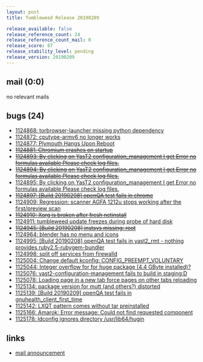 ```yaml
---
layout: post
title: Tumbleweed Release 20190209

release_available: false
release_reference_count: 24
release_reference_count_mail: 0
release_score: 87
release_stability_level: pending
release_version: 20190209
---
```


## mail (0:0)

no relevant mails

## bugs (24)

<!--more-->

- [1124868: torbrowser-launcher missing python dependency](https://bugzilla.opensuse.org/show_bug.cgi?id=1124868)
- [1124872: cputype-armv6 no longer works](https://bugzilla.opensuse.org/show_bug.cgi?id=1124872)
- [1124877: Plymouth Hangs Upon Reboot](https://bugzilla.opensuse.org/show_bug.cgi?id=1124877)
- ~~[1124881: Chromium crashes on startup](https://bugzilla.opensuse.org/show_bug.cgi?id=1124881)~~
- ~~[1124893: By clicking on YasT2 configuration_management I get Error no formulas available Please check log files.](https://bugzilla.opensuse.org/show_bug.cgi?id=1124893)~~
- ~~[1124894: By clicking on YasT2 configuration_management I get Error no formulas available Please check log files.](https://bugzilla.opensuse.org/show_bug.cgi?id=1124894)~~
- [1124895: By clicking on YasT2 configuration_management I get Error no formulas available Please check log files.](https://bugzilla.opensuse.org/show_bug.cgi?id=1124895)
- ~~[1124897: \[Build 20190208\] openQA test fails in chrome](https://bugzilla.opensuse.org/show_bug.cgi?id=1124897)~~
- [1124909: Regression: scanner AGFA 1212u stops working after the first/preview scan](https://bugzilla.opensuse.org/show_bug.cgi?id=1124909)
- ~~[1124910: Xorg is broken after fresh netinstall](https://bugzilla.opensuse.org/show_bug.cgi?id=1124910)~~
- [1124911: tumbleweed update freezes during probe of hard disk](https://bugzilla.opensuse.org/show_bug.cgi?id=1124911)
- ~~[1124945: \[Build 20190208\] instsys missing: root](https://bugzilla.opensuse.org/show_bug.cgi?id=1124945)~~
- [1124964: blender has no menu and icons](https://bugzilla.opensuse.org/show_bug.cgi?id=1124964)
- [1124995: \[Build 20190208\] openQA test fails in yast2_rmt - nothing provides ruby2.5-rubygem-bundler](https://bugzilla.opensuse.org/show_bug.cgi?id=1124995)
- [1124998: split off services from firewalld](https://bugzilla.opensuse.org/show_bug.cgi?id=1124998)
- [1125004: Change default kconfig: CONFIG_PREEMPT_VOLUNTARY](https://bugzilla.opensuse.org/show_bug.cgi?id=1125004)
- [1125044: Integer overflow for for huge package (4.4 GByte installed)?](https://bugzilla.opensuse.org/show_bug.cgi?id=1125044)
- [1125076: yast2-configuration-management fails to build in staging:D](https://bugzilla.opensuse.org/show_bug.cgi?id=1125076)
- [1125078: Loading page in a new tab force pages on other tabs reloading](https://bugzilla.opensuse.org/show_bug.cgi?id=1125078)
- [1125134: package version for mutt (and others?) distorted](https://bugzilla.opensuse.org/show_bug.cgi?id=1125134)
- [1125139: \[Build 20190209\] openQA test fails in gnuhealth_client_first_time](https://bugzilla.opensuse.org/show_bug.cgi?id=1125139)
- [1125142: LXQT pattern comes without tar preinstalled](https://bugzilla.opensuse.org/show_bug.cgi?id=1125142)
- [1125166: Amarok: Error message: Could not find requested component](https://bugzilla.opensuse.org/show_bug.cgi?id=1125166)
- [1125178: ldconfig ignores directory /usr/lib64/hugin](https://bugzilla.opensuse.org/show_bug.cgi?id=1125178)



## links

- [mail announcement](https://lists.opensuse.org/opensuse-factory/2019-02/msg00371.html)
